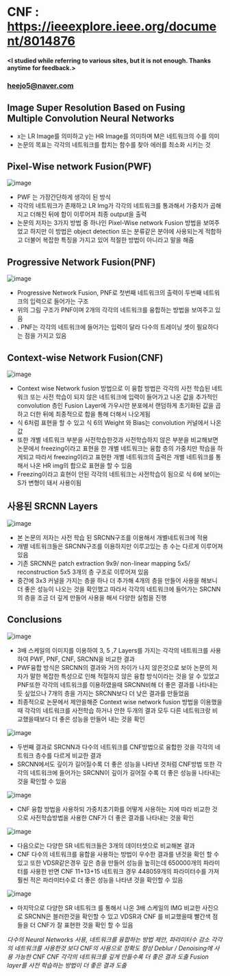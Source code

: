 # CNF : https://ieeexplore.ieee.org/document/8014876

#### <I studied while referring to various sites, but it is not enough. Thanks anytime for feedback.>
### <heejo5@naver.com>

Image Super Resolution Based on Fusing Multiple Convolution Neural Networks
--------------------------------------------------------------------------
* x는 LR Image를 의미하고 y는 HR Image를 의미하며 M은 네트워크의 수를 의미 
* 논문의 목표는 각각의 네트워크를 합치는 함수를 찾아 에러를 최소화 시키는 것

Pixel-Wise network Fusion(PWF)
------------------------------
![image](https://user-images.githubusercontent.com/61686244/94800220-41d66900-041f-11eb-9ede-b616653a2fcb.png)
* PWF 는 가장간단하게 생각이 된 방식
* 각각의 네트워크가 존재하고 LR Img가 각각의 네트워크를 통과해서 가중치가 곱해지고 더해진 뒤에 합이 이루어져 최종 output을 출력
* 논문의 저자는 3가지 방법 중 하나인 Pixel-Wise network Fusion 방법을 보여주었고 하지만 이 방법은 object detection 또는 분류같은 분야에 사용되는게 적합하고 더불어 복잡한 특징을 가지고 있어 적절한 방법이 아니라고 말을 해줌

Progressive Network Fusion(PNF)
-------------------------------
![image](https://user-images.githubusercontent.com/61686244/94800550-b6110c80-041f-11eb-863f-326920bf9077.png)
* Progressive Network Fusion, PNF로 첫번째 네트워크의 출력이 두번째 네트워크의 입력으로 들어가는 구조
* 위의 그림 구조가 PNF이며 2개의 각각의 네트워크를 융합하는 방법을 보여주고 있음
* . PNF는 각각의 네트워크에 들어가는 입력이 달라 다수의 트레이닝 셋이 필요하다는 점을 가지고 있음

Context-wise Network Fusion(CNF)
--------------------------------
![image](https://user-images.githubusercontent.com/61686244/94800582-c3c69200-041f-11eb-9e00-c06748072dcc.png)
* Context wise Network fusion 방법으로 이 융합 방법은 각각의 사전 학습된 네트워크 또는 사전 학습이 되지 않은 네트워크에 입력이 들어가고 나온 값을 추가적인 convolution 층인 Fusion Layer에 가우시안 분포에서 랜덤하게 초기화된 값을 곱하고 더한 뒤에 최종적으로 합을 통해 더해서 나오게됨
* 식 6처럼 표현을 할 수 있고 식 6의 Weight 와 Bias는 convolution 커널에서 나온 값
* 또한 개별 네트워크 부분을 사전학습한것과 사전학습하지 않은 부분을 비교해보면 논문에서 freezing이라고 표현을 한 개별 네트워크는 융합 층의 가중치만 학습을 하게되고 따라서 freezing이라고 표현한 개별 네트워크의 출력은 개별 네트워크를 통해서 나온 HR img의 합으로 표현을 할 수 있음
* Freezing이라고 효현이 안된 각각의 네트워크는 사전학습이 됨으로 식 6에 보이는 S가 변형이 돼서 사용이됨

사용된 SRCNN Layers
------------------
![image](https://user-images.githubusercontent.com/61686244/94800784-0be5b480-0420-11eb-8775-5f6ab1cbdd97.png)
* 본 논문의 저자는 사전 학습 된 SRCNN구조를 이용해서 개별네트워크에 적용
* 개별 네트워크들은 SRCNN구조를 이용하지만 이루고있는 층 수는 다르게 이루어져있음
* 기존 SRCNN은 patch extraction 9x9/ non-linear mapping 5x5/ reconstruction 5x5 3개의 층 구조로 이루어져 있음
* 중간에 3x3 커널을 가지는 층을 하나 더 추가해 4개의 층을 만들어 사용을 해보니 더 좋은 성능이 나오는 것을 확인했고 따라서 각각의 네트워크에 들어가는 SRCNN 의 층을 조금 더 깊게 만들어 사용을 해서 다양한 실험을 진행

Conclusions
-----------
![image](https://user-images.githubusercontent.com/61686244/94800932-451e2480-0420-11eb-8a91-7db48ebc39de.png)
* 3배 스케일의 이미지를 이용하여 3, 5 ,7 Layers를 가지는 각각의 네트워크를 사용하여 PWF, PNF, CNF, SRCNN을 비교한 결과
* PWF융합 방식은  SRCNN의 결과와 거의 차이가 나지 않은것으로 보아 논문의 저자가 말한 복잡한 특성으로 인해 적절하지 않은 융합 방식이라는 것을 알 수 있었고 PNF또한 각각의 네트워크를 이용하였을때 SRCNN비해 더 좋은 결과를 나타내는듯 싶었으나 7개의 층을 가지는 SRCNN보다 더 낮은 결과를 만들었음
* 최종적으로 논문에서 제안을해준 Context wise network fusion 방법을 이용했을때 각각의 네트워크를 사전학습 하거나 안한 두개의 결과 모두 다른 네트워크랑 비교했을때보다 더 좋은 성능을 만들어 내는 것을 확인 

![image](https://user-images.githubusercontent.com/61686244/94801122-8a425680-0420-11eb-8b79-4dff090ca825.png)
* 두번째 결과로 SRCNN과 다수의 네트워크를 CNF방법으로 융합한 것을 각각의 네트워크 층수를 다르게 비교한 결과
* SRCNN에서도 깊이가 길어질수록 더 좋은 성능을 나타낸 것처럼 CNF방법 또한 각각의 네트워크에 들어가는 SRCNN이 깊이가 길어질 수록 더 좋은 성능을 나타내는 것을 확인할 수 있음

![image](https://user-images.githubusercontent.com/61686244/94801201-a80fbb80-0420-11eb-9140-dbbd8edff661.png)
* CNF 융합 방법을 사용하되 가중치초기화를 어떻게 사용하는 지에 따라 비교한 것으로 사전학습방법을 사용한 CNF가 더 좋은 결과를 나타내는 것을 확인 

![image](https://user-images.githubusercontent.com/61686244/94801244-bb228b80-0420-11eb-9e65-dbdb5fbb4881.png)
* 다음으로는 다양한 SR 네트워크들은 3개의 데이터셋으로 비교해본 결과
* CNF 다수의 네트워크를 융합을 사용하는 방법이 우수한 결과를 낸것을 확인 할 수 있고 또한 VDSR같은경우 깊은 층을 만들어 성능을 높히는데 650000개의 파라미터를 사용한 반면 CNF 11+13+15 네트워크 경우 448059개의 파라미터수를 가져 훨씬 적은 파라미터수로 더 좋은 성능을 나타낸 것을 확인할 수 있음

![image](https://user-images.githubusercontent.com/61686244/94801359-e1482b80-0420-11eb-8034-6adc8b4a3600.png)
* 마지막으로 다양한 SR 네트워크 를 통해서 나온 3배 스케일의 IMG 비교한 사진으로 SRCNN은 블러한것을 확인할 수 있고 VDSR과 CNF 를 비교했을때 빨간색 점들을 더 CNF가 잘 표현한 것을 확인 할 수 있음

*다수의 Neural Networks 사용, 네트워크를 융합하는 방법 제안, 파라미터수 감소*
*각각의 네트워크를 사용한것 보다 CNF의 사용으로 정확도 향상*
*Deblur / Denoising에 사용 가능한 CNF*
*CNF 각각의 네트워크를 깊게 만들수록 더 좋은 결과 도출*
*Fusion layer를 사전 학습하는 방법이 더 좋은 결과 도출*

